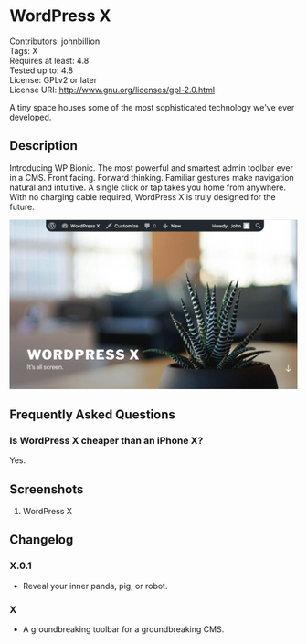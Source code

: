 # WordPress X #
Contributors: johnbillion  
Tags: X  
Requires at least: 4.8  
Tested up to: 4.8  
License: GPLv2 or later  
License URI: http://www.gnu.org/licenses/gpl-2.0.html  

A tiny space houses some of the most sophisticated technology we've ever developed.

## Description ##

Introducing WP Bionic. The most powerful and smartest admin toolbar ever in a CMS. Front facing. Forward thinking. Familiar gestures make navigation natural and intuitive. A single click or tap takes you home from anywhere. With no charging cable required, WordPress X is truly designed for the future.

![WordPress X](https://raw.githubusercontent.com/johnbillion/wordpress-x/master/screenshot-1.png)

## Frequently Asked Questions ##

### Is WordPress X cheaper than an iPhone X? ###

Yes.

## Screenshots ##

1. WordPress X

## Changelog ##

### X.0.1 ###
* Reveal your inner panda, pig, or robot.

### X ###
* A groundbreaking toolbar for a groundbreaking CMS.
